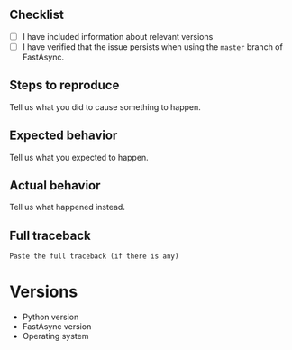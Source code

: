 ## Checklist

- [ ] I have included information about relevant versions
- [ ] I have verified that the issue persists when using the `master` branch of FastAsync.

## Steps to reproduce

Tell us what you did to cause something to happen.

## Expected behavior

Tell us what you expected to happen.

## Actual behavior

Tell us what happened instead.

## Full traceback

```pytb
Paste the full traceback (if there is any)
```

# Versions

* Python version
* FastAsync version
* Operating system

